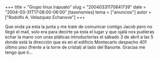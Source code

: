 +++
title = "Grupo linux irapuato"
slug = "20040331170841739"
date = "2004-03-31T17:08:00-06:00"
[taxonomies]
tema = ["anuncios"]
autor = ["Rodolfo A. Velazquez Echanove"]
+++

Que onda ya esta la junta y me trate de comunicar contigo Jacob pero no
llegó el mail, solo era para decirte ya esta el lugar y que ojalá nos
pudieras echar la mano con unas pláticas introductorias el sábado 3 de
abril a las 5 donde está la dirección que es en el edificio Montecarlo
despacho 401 último piso (frente a la torre de cristal) al lado del
Banorte. Gracias me tengo que ir…

